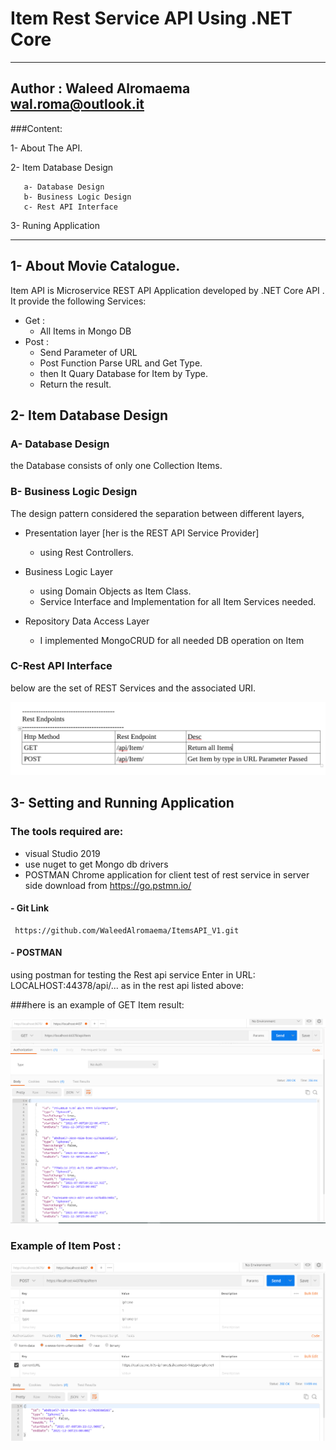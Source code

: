 # Item Rest Service API Using .NET Core
-----------
Author : Waleed Alromaema
         wal.roma@outlook.it
-----------
###Content:

1- About The API.

2- Item Database Design

	   a- Database Design
	   b- Business Logic Design
	   c- Rest API Interface
   
3- Runing Application

----------------
## 1- About Movie Catalogue.

Item API is Microservice REST API Application developed by .NET Core API . It provide the following Services:

- Get :
     - All Items in Mongo DB
- Post :
     - Send Parameter of URL 
     - Post Function Parse URL and Get Type.
     - then It Quary Database for Item by Type.
     - Return the result. 


## 2- Item Database Design

### A- Database Design

the Database consists of only one Collection Items.
   
### B- Business Logic Design

The design pattern considered the separation between different layers,  
- Presentation layer [her is the REST API Service Provider] 
     - using Rest Controllers.
     
- Business Logic Layer
     - using Domain Objects as Item Class.
     - Service Interface and Implementation for all Item Services needed.
     
- Repository Data Access Layer 
     - I implemented MongoCRUD for all needed DB operation on Item
 
       
### C-Rest API Interface
 
 below are the set of REST Services and the associated URI.
 
 ![alt ItemEndpoints](ItemEndpoints.PNG)   

## 3- Setting and Running Application
### The tools required are: 
-  visual Studio 2019
-  use nuget to get Mongo db drivers
-  POSTMAN Chrome application for client test of rest service in server side download from https://go.pstmn.io/ 


#### - Git Link

```
 https://github.com/WaleedAlromaema/ItemsAPI_V1.git
```

#### - POSTMAN

using postman for testing the Rest api service
Enter in URL: LOCALHOST:44378/api/...
as in the rest api listed above:

###here is an example of GET Item result:

![alt getItem](ItemsGet.PNG)

### Example of Item Post :

![alt postItem](ItemsPost.PNG)


